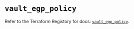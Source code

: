 # `vault_egp_policy`

Refer to the Terraform Registory for docs: [`vault_egp_policy`](https://registry.terraform.io/providers/hashicorp/vault/3.22.0/docs/resources/egp_policy).
